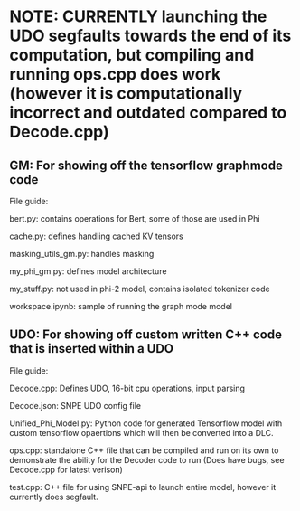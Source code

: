 # NOTE: CURRENTLY launching the UDO segfaults towards the end of its computation, but compiling and running ops.cpp does work (however it is computationally incorrect and outdated compared to Decode.cpp)

## GM: For showing off the tensorflow graphmode code
File guide:

  bert.py: contains operations for Bert, some of those are used in Phi
  
  cache.py: defines handling cached KV tensors

  masking_utils_gm.py: handles masking
  
  my_phi_gm.py: defines model architecture
  
  my_stuff.py: not used in phi-2 model, contains isolated tokenizer code
  
  workspace.ipynb: sample of running the graph mode model
  
## UDO: For showing off custom written C++ code that is inserted within a UDO

File guide:

  Decode.cpp: Defines UDO, 16-bit cpu operations, input parsing
  
  Decode.json: SNPE UDO config file
  
  Unified_Phi_Model.py: Python code for generated Tensorflow model with custom tensorflow opaertions which will then be converted into a DLC.
  
  ops.cpp: standalone C++ file that can be compiled and run on its own to demonstrate the ability for the Decoder code to run (Does have bugs, see Decode.cpp for latest verison)
  
  test.cpp: C++ file for using SNPE-api to launch entire model, however it currently does segfault.
